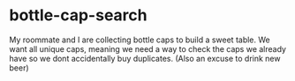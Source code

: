# bottle-cap-search
My roommate and I are collecting bottle caps to build a sweet table. We want all unique caps, meaning we need a way to check the caps we already have so we dont accidentally buy duplicates. (Also an excuse to drink new beer)
